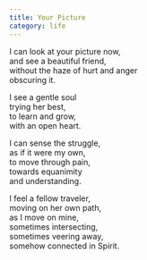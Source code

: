 ```yaml
---
title: Your Picture
category: life
---
```


I can look at your picture now,  
and see a beautiful friend,  
without the haze of hurt and anger  
obscuring it.  
  
I see a gentle soul   
trying her best,  
to learn and grow,  
with an open heart.  
  
I can sense the struggle,  
as if it were my own,  
to move through pain,  
towards equanimity  
and understanding.  
  
I feel a fellow traveler,  
moving on her own path,  
as I move on mine,  
sometimes intersecting,  
sometimes veering away,  
somehow connected in Spirit.  
